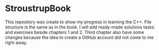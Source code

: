 # StroustrupBook
This repository was create to show my progress in learning the С++.
File structure is the same as in the book.
I will add ready-made solutions tasks and exercises beside chapters 1 and 2.
Third chapter also have some changes because the idea to create a GitHub account did not come to me right away.
